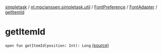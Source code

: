 [simpletask](../../../index.md) / [nl.mpcjanssen.simpletask.util](../../index.md) / [FontPreference](../index.md) / [FontAdapter](index.md) / [getItemId](.)

# getItemId

`open fun getItemId(position: Int): Long` [(source)](https://github.com/mpcjanssen/simpletask-android/blob/master/src/main/java/nl/mpcjanssen/simpletask/util/FontPreference.java#L50)